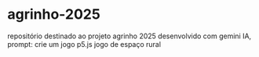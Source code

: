 # agrinho-2025
repositório destinado ao projeto agrinho 2025
desenvolvido com gemini IA, prompt: crie um jogo p5.js jogo de espaço rural
